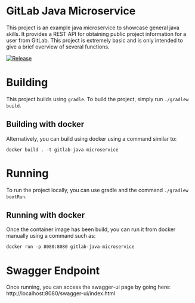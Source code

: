 # GitLab Java Microservice

This project is an example java microservice to showcase general java skills.  It provides a REST
API for obtaining public project information for a user from GitLab.  This project is extremely basic
and is only intended to give a brief overview of several functions.

[![Release](https://github.com/cta800/gitlab-java-microservice/actions/workflows/release.yaml/badge.svg)](https://github.com/cta800/gitlab-java-microservice/actions/workflows/release.yaml)

# Building
This project builds using `gradle`.  To build the project, simply run `./gradlew build`.

## Building with docker
Alternatively, you can build using docker using a command similar to:

```docker build . -t gitlab-java-microservice```

# Running

To run the project locally, you can use gradle and the command `./gradlew bootRun`.  

## Running with docker

Once the container image has been build, you can run it from docker manually using a command such
as:

```docker run -p 8080:8080 gitlab-java-microservice```

# Swagger Endpoint

Once running, you can access the swagger-ui page by going here: http://localhost:8080/swagger-ui/index.html 